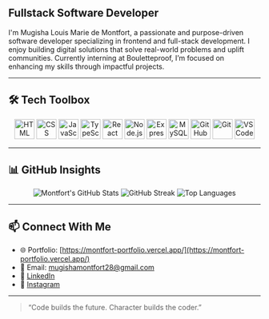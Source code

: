 
## Fullstack Software Developer 

I'm Mugisha Louis Marie de Montfort, a passionate and purpose-driven software developer specializing in frontend and full-stack development. I enjoy building digital solutions that solve real-world problems and uplift communities. Currently interning at Bouletteproof, I’m focused on enhancing my skills through impactful projects.


---

## 🛠 Tech Toolbox  
<p align="center">
  <img src="https://cdn.jsdelivr.net/gh/devicons/devicon/icons/html5/html5-original.svg" height="40" alt="HTML" />
  <img src="https://cdn.jsdelivr.net/gh/devicons/devicon/icons/css3/css3-original.svg" height="40" alt="CSS" />
  <img src="https://cdn.jsdelivr.net/gh/devicons/devicon/icons/javascript/javascript-original.svg" height="40" alt="JavaScript" />
  <img src="https://cdn.jsdelivr.net/gh/devicons/devicon/icons/typescript/typescript-original.svg" height="40" alt="TypeScript" />
  <img src="https://cdn.jsdelivr.net/gh/devicons/devicon/icons/react/react-original.svg" height="40" alt="React" />
  <img src="https://cdn.jsdelivr.net/gh/devicons/devicon/icons/nodejs/nodejs-original.svg" height="40" alt="Node.js" />
  <img src="https://cdn.jsdelivr.net/gh/devicons/devicon/icons/express/express-original.svg" height="40" alt="Express" />
  <img src="https://cdn.jsdelivr.net/gh/devicons/devicon/icons/mysql/mysql-original.svg" height="40" alt="MySQL" />
  <img src="https://cdn.jsdelivr.net/gh/devicons/devicon/icons/github/github-original.svg" height="40" alt="GitHub" />
  <img src="https://cdn.jsdelivr.net/gh/devicons/devicon/icons/git/git-original.svg" height="40" alt="Git" />
  <img src="https://cdn.jsdelivr.net/gh/devicons/devicon/icons/vscode/vscode-original.svg" height="40" alt="VSCode" />
</p>


---

## 📊 GitHub Insights
<div align="center">
  <img src="https://github-readme-stats.vercel.app/api?username=Montfort28&show_icons=true&theme=tokyonight" alt="Montfort's GitHub Stats" />
  <img src="https://streak-stats.demolab.com?user=Montfort28&theme=tokyonight" alt="GitHub Streak" />
  <img src="https://github-readme-stats.vercel.app/api/top-langs/?username=Montfort28&layout=compact&theme=tokyonight" alt="Top Languages" />
</div>

---

## 📫 Connect With Me  
- 🌐 Portfolio: [https://montfort-portfolio.vercel.app/](https://montfort-portfolio.vercel.app/)  
- 📧 Email: [mugishamontfort28@gmail.com](mailto:mugishamontfort28@gmail.com)  
- 💼 [LinkedIn](https://www.linkedin.com/in/mugisha-montfort-5b9177346/)  
- 📲 [Instagram](https://www.instagram.com/mont_fort_/)


---

> “Code builds the future. Character builds the coder.”
